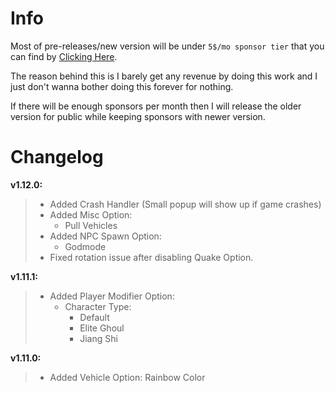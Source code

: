 # Info
Most of pre-releases/new version will be under `5$/mo sponsor tier` that you can find by [Clicking Here](https://github.com/sponsors/sneakyevil). 

The reason behind this is I barely get any revenue by doing this work and I just don't wanna bother doing this forever for nothing. 

If there will be enough sponsors per month then I will release the older version for public while keeping sponsors with newer version.

# Changelog

__v1.12.0:__
> - Added Crash Handler (Small popup will show up if game crashes)
> - Added Misc Option:
>     - Pull Vehicles
> - Added NPC Spawn Option:
>     - Godmode
> - Fixed rotation issue after disabling Quake Option.

__v1.11.1:__
> - Added Player Modifier Option:
>     - Character Type:
>         - Default
>         - Elite Ghoul
>         - Jiang Shi  

__v1.11.0:__
> - Added Vehicle Option: Rainbow Color
